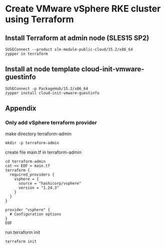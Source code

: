 # Create VMware vSphere RKE cluster using Terraform

## Install Terraform at admin node (SLES15 SP2)
```
SUSEConnect --product sle-module-public-cloud/15.2/x86_64
zypper in terraform
```
## Install at node template cloud-init-vmware-guestinfo

```
SUSEConnect -p PackageHub/15.2/x86_64
zypper install cloud-init-vmware-guestinfo
```

















## Appendix
### Only add vSphere terraform provider
make directory terraform-admin

```
mkdir -p terraform-admin
```

create file main.tf in terraform-admin

```
cd terraform-admin
cat << EOF > main.tf
terraform {
  required_providers {
    vsphere = {
      source = "hashicorp/vsphere"
      version = "1.24.3"
    }
  }
}

provider "vsphere" {
  # Configuration options
}
EOF
```
run terraform init
```
terraform init
```



